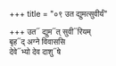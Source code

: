 +++
title = "०९ उत द्युमत्सुवीर्यं"

+++
उत᳓ द्युम᳓त् सुवी᳓रियम्  
बृह᳓द् अग्ने विवाससि  
देवे᳓भ्यो देव दाशु᳓षे